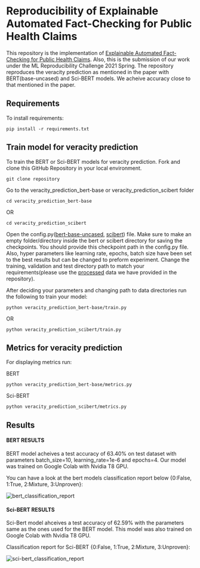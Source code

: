 # Reproducibility of Explainable Automated Fact-Checking for Public Health Claims

This repository is the implementation of [Explainable Automated Fact-Checking for Public Health Claims](https://arxiv.org/abs/2010.09926). Also, this is the submission of our work under the ML Reproducibility Challenge 2021 Spring.
The repository reproduces the veracity prediction as mentioned in the paper with BERT(base-uncased) and Sci-BERT models. We acheive accuracy close to that mentioned in the paper.

## Requirements

To install requirements:

```setup
pip install -r requirements.txt
```

## Train model for veracity prediction

To train the BERT or Sci-BERT models for veracity prediction. Fork and clone this GitHub Repository in your local environment.

```setup
git clone repository
```
Go to the veracity_prediction_bert-base or veracity_prediction_scibert folder
```setup
cd veracity_prediction_bert-base
```
OR
```setup
cd veracity_prediction_scibert
```
Open the config.py([bert-base-uncased](https://github.com/saswat01/Reproduce-Health_Fact_Checking/blob/main/veracity_prediction_bert-base/config.py), [scibert](https://github.com/saswat01/Reproduce-Health_Fact_Checking/blob/main/veracity_prediction_scibert/config.py)) file. Make sure to make an empty folder/directory inside the bert or scibert directory for saving the checkpoints. You should provide this checkpoint path in the config.py file. Also, hyper parameters like learning rate, epochs, batch size have been set to the best results but can be changed to preform experiment. Change the training, validation and test directory path to match your requirements(please use the [processed](https://github.com/saswat01/Reproduce-Health_Fact_Checking/tree/main/data/processed) data we have provided in the repository).

After deciding your parameters and changing path to data directories run the following to train your model:
```setup
python veracity_prediction_bert-base/train.py
```
OR
```setup
python veracity_prediction_scibert/train.py
```
## Metrics for veracity prediction

For displaying metrics run:

BERT
```setup
python veracity_prediction_bert-base/metrics.py
```

Sci-BERT
```setup
python veracity_prediction_scibert/metrics.py
```

## Results
#### BERT RESULTS
BERT model acheives a test accuracy of 63.40% on test dataset with parameters batch_size=10, learning_rate=1e-6 and epochs=4. Our model was trained on Google Colab with Nvidia T8 GPU.

You can have a look at the bert models classification report below {0:False, 1:True, 2:Mixture, 3:Unproven}:


<img src ="https://github.com/saswat01/Reproduce-Health_Fact_Checking/blob/main/veracity_prediction_bert-base/bert_result.png" alt="bert_classification_report">

#### Sci-BERT RESULTS
Sci-Bert model ahceives a test accuracy of 62.59% with the parameters same as the ones used for the BERT model. This model was also trained on Google Colab with Nvidia T8 GPU.

Classification report for Sci-BERT {0:False, 1:True, 2:Mixture, 3:Unproven}:

<img src ="https://github.com/saswat01/Reproduce-Health_Fact_Checking/blob/main/veracity_prediction_scibert/scibert_result.png" alt="sci-bert_classification_report">
